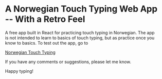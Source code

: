 # A Norwegian Touch Typing Web App -- With a Retro Feel

A free app built in React for practicing touch typing in Norwegian. 
The app is not intended to learn to basics of touch typing, but as practice once you know to basics. 
To test out the app, go to 

[Norwegian Touch Typing](https://ebbeberge.github.io/Norwegian_Touch_Typing)

If you have any comments or suggestions, please let me know.

Happy typing!
